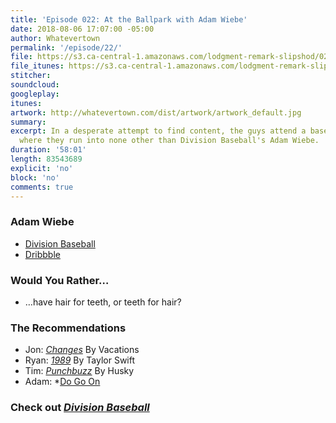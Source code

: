```yaml
---
title: 'Episode 022: At the Ballpark with Adam Wiebe'
date: 2018-08-06 17:07:00 -05:00
author: Whatevertown
permalink: '/episode/22/'
file: https://s3.ca-central-1.amazonaws.com/lodgment-remark-slipshod/022.mp3
file_itunes: https://s3.ca-central-1.amazonaws.com/lodgment-remark-slipshod/022.m4a
stitcher:
soundcloud:
googleplay:
itunes:
artwork: http://whatevertown.com/dist/artwork/artwork_default.jpg
summary:
excerpt: In a desperate attempt to find content, the guys attend a baseball game,
  where they run into none other than Division Baseball's Adam Wiebe.
duration: '58:01'
length: 83543689
explicit: 'no'
block: 'no'
comments: true
---
```


### Adam Wiebe

- [Division Baseball](https://divisionbaseball.com/)
- [Dribbble](https://dribbble.com/adamwiebe)

### Would You Rather…
- …have hair for teeth, or teeth for hair?

### The Recommendations
- Jon: *[Changes](spotify:album:4X4WkW8EpECju2nnaGKruq)* By Vacations
- Ryan: *[1989](spotify:album:2QJmrSgbdM35R67eoGQo4j)* By Taylor Swift
- Tim: *[Punchbuzz](spotify:album:5AyrNRKmJIaqBkVuuVi411)* By Husky
- Adam: *[Do Go On](https://overcast.fm/itunes1057458646/do-go-on)

### Check out *[Division Baseball](https://divisionbaseball.com/)*
